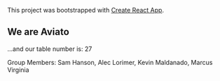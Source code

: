This project was bootstrapped with [Create React App](https://github.com/facebook/create-react-app).

## We are Aviato
...and our table number is: 27

Group Members:
Sam Hanson,
Alec Lorimer,
Kevin Maldanado,
Marcus Virginia